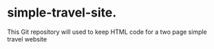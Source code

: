 # simple-travel-site.
This Git repository will used  to keep HTML code for a two page simple travel website

